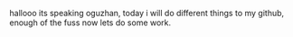 hallooo its speaking oguzhan, today i will do different things to my github,
enough of the fuss now lets do some work.


